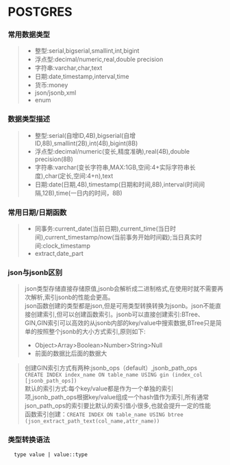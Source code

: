 # POSTGRES
### 常用数据类型
>* 整型:serial,bigserial,smallint,int,bigint
>* 浮点型:decimal/numeric,real,double precision
>* 字符串:varchar,char,text
>* 日期:date,timestamp,interval,time
>* 货币:money
>* json/jsonb,xml  
>* enum
### 数据类型描述
>* 整型:serial(自增ID,4B),bigserial(自增ID,8B),smallint(2B),int(4B),bigint(8B)
>* 浮点型:decimal/numeric(变长,精度准确),real(4B),double precision(8B)
>* 字符串:varchar(变长字符串,MAX:1GB,空间:4+实际字符串长度),char(定长,空间:4+n),text
>* 日期:date(日期,4B),timestamp(日期和时间,8B),interval(时间间隔,12B),time(一日内的时间，8B)
### 常用日期/日期函数
>* 同事务:current_date(当前日期),current_time(当日时间),current_timestamp/now(当前事务开始时间戳);当日真实时间:clock_timestamp
>* extract,date_part
### json与jsonb区别
>json类型存储直接存储原值,jsonb会解析成二进制格式,在使用时就不需要再次解析,索引jsonb的性能会更高。  
>json函数创建的类型都是json,但是可用类型转换转换为jsonb。json不能直接创建索引,但可以创建函数索引。jsonb可以直接创建索引:BTree、GIN,GIN索引可以高效的从jsonb内部的key/value中搜索数据,BTree只是简单的按照整个jsonb的大小方式索引,原则如下:
>* Object>Array>Boolean>Number>String>Null
>* 前面的数据比后面的数据大

>创建GIN索引方式有两种:jsonb_ops（default）,jsonb_path_ops  
```CREATE INDEX index_name ON table_name USING gin (index_col [jsonb_path_ops])```  
>默认的索引方式:每个key/value都是作为一个单独的索引项,jsonb_path_ops根据key/value组成一个hash值作为索引,所有通常json_path_ops的索引要比默认的索引值小很多,也就会提升一定的性能  
>函数索引创建：```CREATE INDEX ON table_name USING btree (json_extract_path_text(col_name,attr_name))```
### 类型转换语法
``` 
  type value | value::type
```
